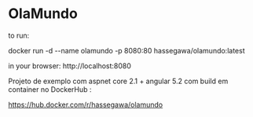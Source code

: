 # OlaMundo

to run:

 docker run -d --name olamundo -p 8080:80 hassegawa/olamundo:latest
 
 
in your browser:
  http://localhost:8080  


Projeto de exemplo com aspnet core 2.1 + angular 5.2
com build em container no DockerHub :

https://hub.docker.com/r/hassegawa/olamundo
